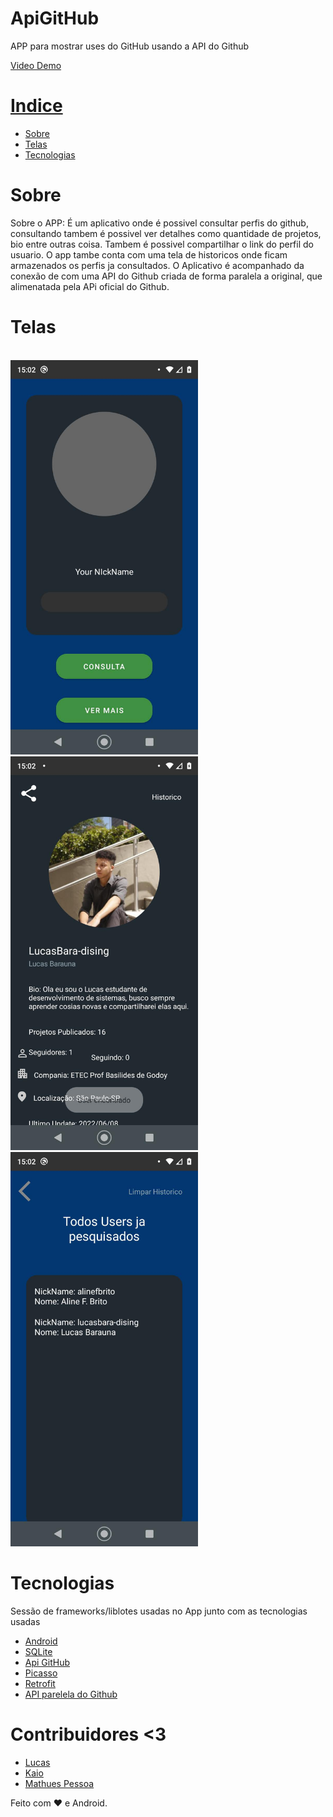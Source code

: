 # ApiGitHub
APP para mostrar uses do GitHub usando a API do Github

<p> <a href="https://youtu.be/Bwqte5XAbYc"/>Video Demo<p/>

# Indice

- [Sobre](#sobre)
- [Telas](#telas)
- [Tecnologias](#tecnologias)

# Sobre
 Sobre o APP: É um aplicativo onde é possivel consultar perfis do github, consultando tambem é possivel ver detalhes como quantidade de projetos, bio entre outras coisa. 
 Tambem é possivel compartilhar o link do perfil do usuario. O app tambe conta com uma tela de historicos onde ficam armazenados os perfis ja consultados. O Aplicativo é acompanhado da conexão de com uma API do Github criada de forma paralela a original, que alimenatada pela APi oficial do Github.
 # Telas
 <br>
 <img src="https://raw.githubusercontent.com/LucasBara-dising/ApiGitHub/master/Screenshot_20220614-150206.png" alt="Tela de consulta " width="300px"/>
 <img src="https://github.com/LucasBara-dising/ApiGitHub/blob/master/Screenshot_20220614-150229.png" alt="Tela de detlhes " width="300px"/>
 <img src="https://github.com/LucasBara-dising/ApiGitHub/blob/master/Screenshot_20220614-150236.png" alt="Tela de Historico " width="300px"/>
 
 # Tecnologias
 Sessão de frameworks/liblotes usadas no App junto com as tecnologias usadas
* [Android](https://reactjs.org/)
* [SQLite](https://www.sqlite.org/index.html)
* [Api GitHub](https://docs.github.com/pt/developers/overview/about-githubs-apis)
* [Picasso](https://square.github.io/picasso/)
* [Retrofit](https://square.github.io/retrofit/)
* [API parelela do Github](https://github.com/LucasBara-dising/WebAPIGitHub)

# Contribuidores <3
* [Lucas](https://github.com/LucasBara-dising)
* [Kaio](https://github.com/otaldoeu)
* [Mathues Pessoa](https://github.com/Matheus-Pessoa-Oliveira)

Feito com :heart: e Android.
